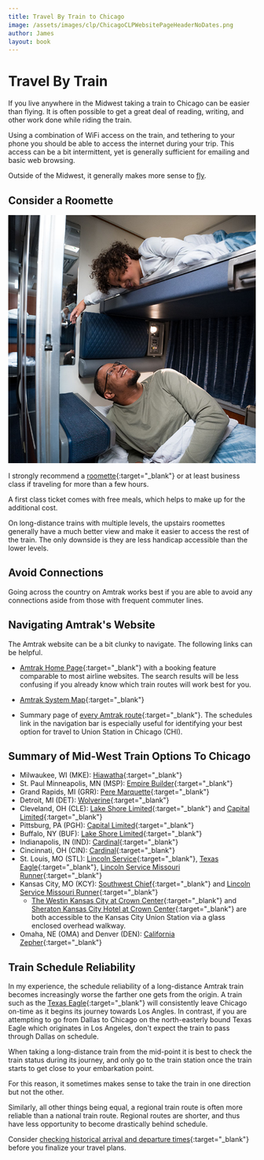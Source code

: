 ```yaml
---
title: Travel By Train to Chicago
image: /assets/images/clp/ChicagoCLPWebsitePageHeaderNoDates.png
author: James
layout: book
---
```


# Travel By Train

If you live anywhere in the Midwest taking a train to Chicago can be easier than flying. It is often possible to get a great deal of reading, writing, and other work done while riding the train.

Using a combination of WiFi access on the train, and tethering to your phone you should be able to access the internet during your trip. This access can be a bit intermittent, yet is generally sufficient for emailing and basic web browsing.

Outside of the Midwest, it generally makes more sense to [fly]({{site.url}}{{site.baseurl}}/clp/chi/plane).


## Consider a Roomette

![Roomette](/assets/images/clp/amtrak_roomette.jpg)

I strongly recommend a [roomette](https://www.amtrak.com/roomettes){:target="_blank"} or at least business class if traveling for more than a few hours. 

A first class ticket comes with free meals, which helps to make up for the additional cost. 

On long-distance trains with multiple levels, the upstairs roomettes generally have a much better view and make it easier to access the rest of the train. The only downside is they are less handicap accessible than the lower levels.


## Avoid Connections

Going across the country on Amtrak works best if you are able to avoid any connections aside from those with frequent commuter lines. 


## Navigating Amtrak's Website

The Amtrak website can be a bit clunky to navigate. The following links can be helpful.

* [Amtrak Home Page](https://www.amtrak.com/home.html){:target="_blank"} with a booking feature comparable to most airline websites. The search results will be less confusing if you already know which train routes will work best for you.

* [Amtrak System Map](https://www.amtrak.com/content/dam/projects/dotcom/english/public/documents/Maps/Amtrak-System-Map-1018.pdf){:target="_blank"}

* Summary page of [every Amtrak route](https://www.amtrak.com/routes){:target="_blank"}. The schedules link in the navigation bar is especially useful for identifying your best option for travel to Union Station in Chicago (CHI).


## Summary of Mid-West Train Options To Chicago

* Milwaukee, WI (MKE): [Hiawatha](https://amtrakhiawatha.com/amtrak/schedules.php){:target="_blank"}
* St. Paul Minneapolis, MN (MSP): [Empire Builder](https://www.amtrak.com/routes/empire-builder-train.html){:target="_blank"}
* Grand Rapids, MI (GRR): [Pere Marquette](https://amtrakguide.com/routes/pere-marquette/){:target="_blank"}
* Detroit, MI (DET): [Wolverine](https://amtrakguide.com/routes/wolverine/){:target="_blank"}
* Cleveland, OH (CLE): [Lake Shore Limited](https://www.amtrak.com/lake-shore-limited-train){:target="_blank"} and [Capital Limited](https://www.amtrak.com/capitol-limited-train){:target="_blank"}
* Pittsburg, PA (PGH): [Capital Limited](https://www.amtrak.com/capitol-limited-train){:target="_blank"}
* Buffalo, NY (BUF): [Lake Shore Limited](https://www.amtrak.com/lake-shore-limited-train){:target="_blank"}
* Indianapolis, IN (IND): [Cardinal](https://www.amtrak.com/cardinal-train){:target="_blank"}
* Cincinnati, OH (CIN): [Cardinal](https://www.amtrak.com/cardinal-train){:target="_blank"}
* St. Louis, MO (STL): [Lincoln Service](https://amtrakguide.com/routes/lincoln-service/){:target="_blank"}, [Texas Eagle](https://www.amtrak.com/texas-eagle-train){:target="_blank"}, [Lincoln Service Missouri Runner](https://www.amtrak.com/lincoln-service-missouri-river-runner-train){:target="_blank"}
* Kansas City, MO (KCY): [Southwest Chief](https://www.amtrak.com/southwest-chief-train){:target="_blank"} and [Lincoln Service Missouri Runner](https://www.amtrak.com/lincoln-service-missouri-river-runner-train){:target="_blank"}
  -  [The Westin Kansas City at Crown Center](https://www.marriott.com/en-us/hotels/mciwi-the-westin-kansas-city-at-crown-center/overview/){:target="_blank"} and [Sheraton Kansas City Hotel at Crown Center](https://www.marriott.com/en-us/hotels/mciwi-the-westin-kansas-city-at-crown-center/overview/){:target="_blank"} are both accessible to the Kansas City Union Station via a glass enclosed overhead walkway.
* Omaha, NE (OMA) and Denver (DEN): [California Zepher](https://www.amtrak.com/california-zephyr-train){:target="_blank"}


## Train Schedule Reliability

In my experience, the schedule reliability of a long-distance Amtrak train becomes increasingly worse the farther one gets from the origin. A train such as the [Texas Eagle](https://www.amtrak.com/texas-eagle-train){:target="_blank"} will consistently leave Chicago on-time as it begins its journey towards Los Angles. In contrast, if you are attempting to go from Dallas to Chicago on the north-easterly bound Texas Eagle which originates in Los Angeles, don't expect the train to pass through Dallas on schedule.

When taking a long-distance train from the mid-point it is best to check the train status during its journey, and only go to the train station once the train starts to get close to your embarkation point.

For this reason, it sometimes makes sense to take the train in one direction but not the other.

Similarly, all other things being equal, a regional train route is often more reliable than a national train route. Regional routes are shorter, and thus have less opportunity to become drastically behind schedule.

Consider [checking historical arrival and departure times](https://juckins.net/amtrak_status/archive/html/history.php){:target="_blank"} before you finalize your travel plans.

